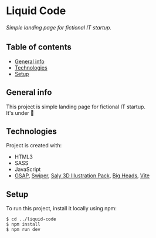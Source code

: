 # Liquid Code 
###### Simple landing page for fictional IT startup. 
## Table of contents
* [General info](#general-info)
* [Technologies](#technologies)
* [Setup](#setup)

## General info
This project is simple landing page for fictional IT startup.
<br> It's under :construction:
	
## Technologies
Project is created with:
* HTML3
* SASS
* JavaScript
* [GSAP](https://greensock.com/gsap/ "GSAP Library"), [Swiper](https://swiperjs.com/ "Swiper Website"), [Saly 3D Illustration Pack](https://www.figma.com/community/file/890095002328610853 "Figma Package"), [Big Heads](https://bigheads.io/ "Big Heads Website"), [Vite](https://vitejs.dev/ "Vite JS website")
	
## Setup
To run this project, install it locally using npm:

```
$ cd ../liquid-code
$ npm install
$ npm run dev
```
